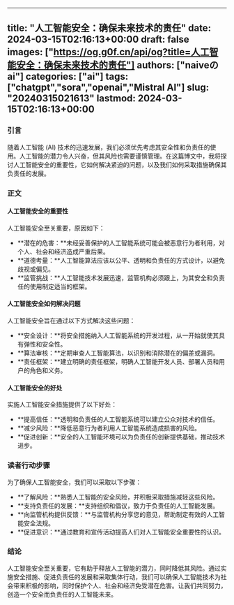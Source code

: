 
---
title: "人工智能安全：确保未来技术的责任"
date: 2024-03-15T02:16:13+00:00
draft: false
images: ["https://og.g0f.cn/api/og?title=人工智能安全：确保未来技术的责任"]
authors: ["naiveのai"]
categories: ["ai"]
tags: ["chatgpt","sora","openai","Mistral AI"]
slug: "20240315021613"
lastmod: 2024-03-15T02:16:13+00:00
---
### 引言

随着人工智能 (AI) 技术的迅速发展，我们必须优先考虑其安全性和负责任的使用。人工智能的潜力令人兴奋，但其风险也需要谨慎管理。在这篇博文中，我将探讨人工智能安全的重要性，它如何解决紧迫的问题，以及我们如何采取措施确保其负责任的发展。

### 正文

#### 人工智能安全的重要性

人工智能安全至关重要，原因如下：

- **潜在的危害：**未经妥善保护的人工智能系统可能会被恶意行为者利用，对个人、社会和经济造成严重后果。
- **道德考量：**人工智能算法应该以公平、透明和负责任的方式设计，以避免歧视或偏见。
- **监管挑战：**人工智能技术发展迅速，监管机构必须跟上，为其安全和负责任的使用制定适当的框架。

#### 人工智能安全如何解决问题

人工智能安全旨在通过以下方式解决这些问题：

- **安全设计：**将安全措施纳入人工智能系统的开发过程，从一开始就使其具有弹性和安全性。
- **算法审核：**定期审查人工智能算法，以识别和消除潜在的偏差或漏洞。
- **责任框架：**建立明确的责任框架，明确人工智能开发人员、部署人员和用户的角色和义务。

#### 人工智能安全的好处

实施人工智能安全措施提供了以下好处：

- **提高信任：**透明和负责任的人工智能系统可以建立公众对技术的信任。
- **减少风险：**降低恶意行为者利用人工智能系统造成损害的风险。
- **促进创新：**安全的人工智能环境可以为负责任的创新提供基础，推动技术进步。

### 读者行动步骤

为了确保人工智能安全，我们可以采取以下步骤：

- **了解风险：**熟悉人工智能的安全风险，并积极采取措施减轻这些风险。
- **支持负责任的发展：**支持组织和倡议，致力于负责任的人工智能发展。
- **向监管机构提供反馈：**与监管机构分享您的意见，帮助制定有效的人工智能安全法规。
- **促进意识：**通过教育和宣传活动提高人们对人工智能安全重要性的认识。

### 结论

人工智能安全至关重要，它有助于释放人工智能的潜力，同时降低其风险。通过实施安全措施、促进负责任的发展和采取集体行动，我们可以确保人工智能技术为社会带来积极的影响，同时保护个人、社会和经济免受潜在危害。让我们共同努力，创造一个安全而负责任的人工智能未来。